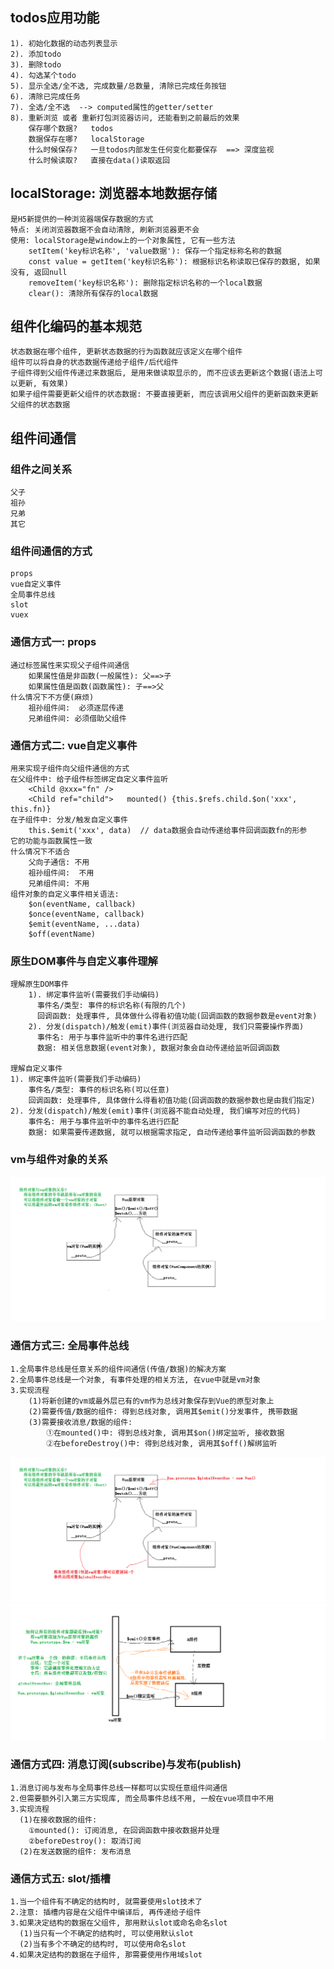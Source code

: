 ## todos应用功能
	1). 初始化数据的动态列表显示
	2). 添加todo
	3). 删除todo
	4). 勾选某个todo
	5). 显示全选/全不选, 完成数量/总数量, 清除已完成任务按钮
	6). 清除已完成任务
	7). 全选/全不选  --> computed属性的getter/setter
	8). 重新浏览 或者 重新打包浏览器访问, 还能看到之前最后的效果
		保存哪个数据?   todos
		数据保存在哪?   localStorage
		什么时候保存?   一旦todos内部发生任何变化都要保存  ==> 深度监视
		什么时候读取?   直接在data()读取返回

## localStorage: 浏览器本地数据存储
	是H5新提供的一种浏览器端保存数据的方式
	特点: 关闭浏览器数据不会自动清除, 刷新浏览器更不会
	使用: localStorage是window上的一个对象属性, 它有一些方法
		setItem('key标识名称', 'value数据'): 保存一个指定标称名称的数据
		const value = getItem('key标识名称'): 根据标识名称读取已保存的数据, 如果没有, 返回null
		removeItem('key标识名称'): 删除指定标识名称的一个local数据
		clear(): 清除所有保存的local数据

## 组件化编码的基本规范
	状态数据在哪个组件, 更新状态数据的行为函数就应该定义在哪个组件
	组件可以将自身的状态数据传递给子组件/后代组件
	子组件得到父组件传递过来数据后, 是用来做读取显示的, 而不应该去更新这个数据(语法上可以更新, 有效果)
	如果子组件需要更新父组件的状态数据: 不要直接更新, 而应该调用父组件的更新函数来更新父组件的状态数据

## 组件间通信

### 组件之间关系
	父子
	祖孙
	兄弟
	其它

### 组件间通信的方式
	props
	vue自定义事件
	全局事件总线
	slot
	vuex

### 通信方式一: props
	通过标签属性来实现父子组件间通信
		如果属性值是非函数(一般属性): 父==>子
		如果属性值是函数(函数属性): 子==>父
	什么情况下不方便(麻烦)
		祖孙组件间:  必须逐层传递
		兄弟组件间: 必须借助父组件

### 通信方式二: vue自定义事件
	用来实现子组件向父组件通信的方式
	在父组件中: 给子组件标签绑定自定义事件监听
		<Child @xxx="fn" />
		<Child ref="child">   mounted() {this.$refs.child.$on('xxx', this.fn)}
	在子组件中: 分发/触发自定义事件
	    this.$emit('xxx', data)  // data数据会自动传递给事件回调函数fn的形参
	它的功能与函数属性一致
	什么情况下不适合
		父向子通信: 不用
		祖孙组件间:  不用
		兄弟组件间: 不用
	组件对象的自定义事件相关语法:
		$on(eventName, callback)
		$once(eventName, callback)
		$emit(eventName, ...data)
		$off(eventName)

### 原生DOM事件与自定义事件理解
	理解原生DOM事件
		1). 绑定事件监听(需要我们手动编码)
		  事件名/类型: 事件的标识名称(有限的几个)
		  回调函数: 处理事件, 具体做什么得看初值功能(回调函数的数据参数是event对象)
		2). 分发(dispatch)/触发(emit)事件(浏览器自动处理, 我们只需要操作界面)
		  事件名: 用于与事件监听中的事件名进行匹配
		  数据: 相关信息数据(event对象), 数据对象会自动传递给监听回调函数

	理解自定义事件
    1). 绑定事件监听(需要我们手动编码)
        事件名/类型: 事件的标识名称(可以任意)
        回调函数: 处理事件, 具体做什么得看初值功能(回调函数的数据参数也是由我们指定)
    2). 分发(dispatch)/触发(emit)事件(浏览器不能自动处理, 我们编写对应的代码)
        事件名: 用于与事件监听中的事件名进行匹配
        数据: 如果需要传递数据, 就可以根据需求指定, 自动传递给事件监听回调函数的参数

### vm与组件对象的关系
![](./imgs/组件对象与vm对象的关系.png)

### 通信方式三: 全局事件总线
    1.全局事件总线是任意关系的组件间通信(传值/数据)的解决方案
    2.全局事件总线是一个对象, 有事件处理的相关方法, 在vue中就是vm对象
    3.实现流程
        (1)将新创建的vm或最外层已有的vm作为总线对象保存到Vue的原型对象上
        (2)需要传值/数据的组件: 得到总线对象, 调用其$emit()分发事件, 携带数据
        (3)需要接收消息/数据的组件: 
            ①在mounted()中: 得到总线对象, 调用其$on()绑定监听, 接收数据
            ②在beforeDestroy()中: 得到总线对象, 调用其$off()解绑监听
![](./imgs/Vue中全局事件总线_语法分析.png)
![](./imgs/Vue中全局事件总线_流程分析.png)

### 通信方式四: 消息订阅(subscribe)与发布(publish)
    1.消息订阅与发布与全局事件总线一样都可以实现任意组件间通信
    2.但需要额外引入第三方实现库, 而全局事件总线不用, 一般在vue项目中不用
    3.实现流程
      (1)在接收数据的组件: 
        ①mounted(): 订阅消息, 在回调函数中接收数据并处理
        ②beforeDestroy(): 取消订阅
      (2)在发送数据的组件: 发布消息

### 通信方式五: slot/插槽
    1.当一个组件有不确定的结构时, 就需要使用slot技术了
    2.注意: 插槽内容是在父组件中编译后, 再传递给子组件
    3.如果决定结构的数据在父组件, 那用默认slot或命名命名slot
      (1)当只有一个不确定的结构时, 可以使用默认slot
      (2)当有多个不确定的结构时, 可以使用命名slot
    4.如果决定结构的数据在子组件, 那需要使用作用域slot